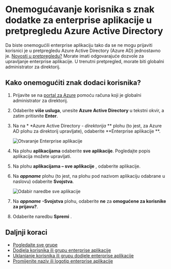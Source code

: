 <properties
    pageTitle="Onemogućavanje korisnika s znak dodatke za enterprise aplikacije u pretpregledu Azure Active Directory | Microsoft Azure"
    description="Kako onemogućiti enterprise aplikaciju tako da nema korisnici mogu prijaviti da biste ga Azure Active Directory"
    services="active-directory"
    documentationCenter=""
    authors="curtand"
    manager="femila"
    editor=""/>

<tags
    ms.service="active-directory"
    ms.workload="identity"
    ms.tgt_pltfrm="na"
    ms.devlang="na"
    ms.topic="article"
    ms.date="10/17/2016"
    ms.author="curtand"/>


# <a name="disable-user-sign-ins-for-an-enterprise-app-in-azure-active-directory-preview"></a>Onemogućavanje korisnika s znak dodatke za enterprise aplikacije u pretpregledu Azure Active Directory

Da biste onemogućili enterprise aplikaciju tako da se ne mogu prijaviti korisnici je u pretpregledu Azure Active Directory (Azure AD) jednostavno je. [Novosti u pretpregledu?](active-directory-preview-explainer.md) Morate imati odgovarajuće dozvole za upravljanje enterprise aplikacije. U trenutni pretpregled, morate biti globalni administrator za direktorij.

## <a name="how-do-i-disable-user-sign-ins"></a>Kako onemogućiti znak dodaci korisnika?

1. Prijavite se na [portal za Azure](https://portal.azure.com) pomoću računa koji je globalni administrator za direktorij.

2. Odaberite **više usluga**, unesite **Azure Active Directory** u tekstni okvir, a zatim pritisnite **Enter**.

3. Na na * *Azure Active Directory - *direktorija* ** plohu (to jest, za Azure AD plohu za direktorij upravljate), odaberite **Enterprise aplikacije **.

    ![Otvaranje Enterprise aplikacije](./media/active-directory-coreapps-disable-app-azure-portal/open-enterprise-apps.png)

4. Na plohu **aplikacijama** odaberite **sve aplikacije**. Pogledajte popis aplikacija možete upravljati.

5. Na plohu **aplikacijama – sve aplikacije** , odaberite aplikacije.

6. Na ***appname*** plohu (to jest, na plohu pod nazivom aplikaciju odabrane u naslovu) odaberite **Svojstva**.

    ![Odabir naredbe sve aplikacije](./media/active-directory-coreapps-disable-app-azure-portal/select-app.png)

7. Na ***appname*** **-Svojstva** plohu, odaberite **ne** za **omogućene za korisnike za prijavu?**.

8. Odaberite naredbu **Spremi** .

## <a name="next-steps"></a>Daljnji koraci

- [Pogledajte sve grupe](active-directory-groups-view-azure-portal.md)
- [Dodjela korisnika ili grupu enterprise aplikacije](active-directory-coreapps-assign-user-azure-portal.md)
- [Uklanjanje korisnika ili grupu dodjele enterprise aplikacije](active-directory-coreapps-remove-assignment-azure-portal.md)
- [Promijenite naziv ili logotip enterprise aplikacije](active-directory-coreapps-change-app-logo-user-azure-portal.md)
